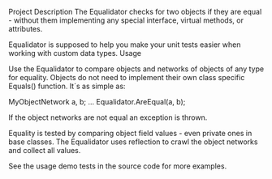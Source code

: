 Project Description
The Equalidator checks for two objects if they are equal - without them implementing any special interface, virtual methods, or attributes.

Equalidator is supposed to help you make your unit tests easier when working with custom data types.
Usage

Use the Equalidator to compare objects and networks of objects of any type for equality. Objects do not need to implement their own class specific Equals() function. It´s as simple as:

MyObjectNetwork a, b;
...
Equalidator.AreEqual(a, b);

If the object networks are not equal an exception is thrown.

Equality is tested by comparing object field values - even private ones in base classes. The Equalidator uses reflection to crawl the object networks and collect all values.

See the usage demo tests in the source code for more examples.